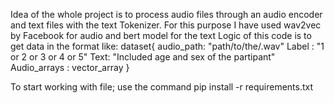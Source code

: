 Idea of the whole project is to process audio files through an audio encoder and text files with the text Tokenizer. 
For this purpose I have used wav2vec by Facebook for audio and bert model for the text
Logic of this code is to get data in the format like:
dataset{
        audio_path: "path/to/the/.wav"
        Label : "1 or 2 or 3 or 4 or 5"
        Text: "Included age and sex of the partipant"
        Audio_arrays : vector_array
        }

To start working with file; 
use the command pip install -r requirements.txt
